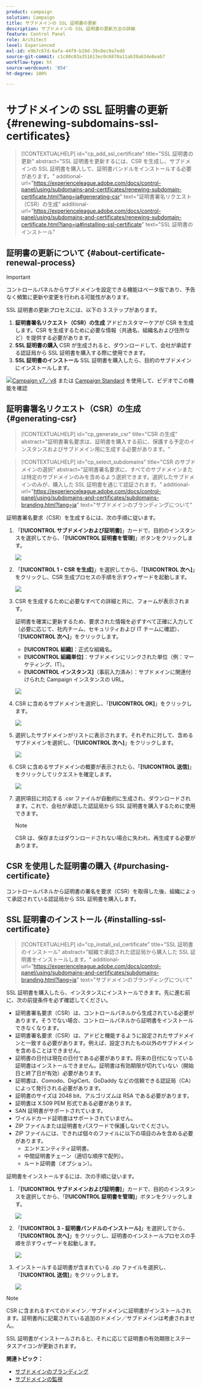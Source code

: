 ```yaml
---
product: campaign
solution: Campaign
title: サブドメインの SSL 証明書の更新
description: サブドメインの SSL 証明書の更新方法の詳細
feature: Control Panel
role: Architect
level: Experienced
exl-id: e9b7c67d-6afa-44f9-b19d-39c0ec9a7edd
source-git-commit: c1c80c03a351613ec0c6870a11ab39a634e8eab7
workflow-type: ht
source-wordcount: '854'
ht-degree: 100%

---
```


# サブドメインの SSL 証明書の更新 {#renewing-subdomains-ssl-certificates}

>[!CONTEXTUALHELP]
>id="cp_add_ssl_certificate"
>title="SSL 証明書の更新"
>abstract="SSL 証明書を更新するには、CSR を生成し、サブドメインの SSL 証明書を購入して、証明書バンドルをインストールする必要があります。"
>additional-url="https://experienceleague.adobe.com/docs/control-panel/using/subdomains-and-certificates/renewing-subdomain-certificate.html?lang=ja#generating-csr" text="証明書署名リクエスト（CSR）の生成"
>additional-url="https://experienceleague.adobe.com/docs/control-panel/using/subdomains-and-certificates/renewing-subdomain-certificate.html?lang=ja#installing-ssl-certificate" text="SSL 証明書のインストール"

## 証明書の更新について {#about-certificate-renewal-process}

>[!IMPORTANT]
>
>コントロールパネルからサブドメインを設定できる機能はベータ版であり、予告なく頻繁に更新や変更を行われる可能性があります。

SSL 証明書の更新プロセスには、以下の 3 ステップがあります。

1. **証明書署名リクエスト（CSR）の生成**
アドビカスタマーケアが CSR を生成します。CSR を生成するために必要な情報（共通名、組織名および住所など）を提供する必要があります。
1. **SSL 証明書の購入**
CSR が生成されると、ダウンロードして、会社が承認する認証局から SSL 証明書を購入する際に使用できます。
1. **SSL 証明書のインストール**
SSL 証明書を購入したら、目的のサブドメインにインストールします。

![](assets/do-not-localize/how-to-video.png)[Campaign v7／v8](https://experienceleague.adobe.com/docs/campaign-classic-learn/control-panel/subdomains-and-certificates/adding-ssl-certificates.html?lang=ja#subdomains-and-certificates) または [Campaign Standard](https://experienceleague.adobe.com/docs/campaign-standard-learn/control-panel/subdomains-and-certificates/adding-ssl-certificates.html?lang=ja#adding-ssl-certificates) を使用して、ビデオでこの機能を確認

## 証明書署名リクエスト（CSR）の生成 {#generating-csr}

>[!CONTEXTUALHELP]
>id="cp_generate_csr"
>title="CSR の生成"
>abstract="証明書署名要求は、証明書を購入する前に、保護する予定のインスタンスおよびサブドメイン用に生成する必要があります。"

>[!CONTEXTUALHELP]
>id="cp_select_subdomains"
>title="CSR のサブドメインの選択"
>abstract="証明書署名要求に、すべてのサブドメインまたは特定のサブドメインのみを含めるよう選択できます。選択したサブドメインのみが、購入した SSL 証明書を通じて認証されます。"
>additional-url="https://experienceleague.adobe.com/docs/control-panel/using/subdomains-and-certificates/subdomains-branding.html?lang=ja" text="サブドメインのブランディングについて"

証明書署名要求（CSR）を生成するには、次の手順に従います。

1. 「**[!UICONTROL サブドメインおよび証明書]**」カードで、目的のインスタンスを選択してから、「**[!UICONTROL 証明書を管理]**」ボタンをクリックします。

   ![](assets/renewal1.png)

1. 「**[!UICONTROL 1 - CSR を生成]**」を選択してから、「**[!UICONTROL 次へ]**」をクリックし、CSR 生成プロセスの手順を示すウィザードを起動します。

   ![](assets/renewal2.png)

1. CSR を生成するために必要なすべての詳細と共に、フォームが表示されます。

   証明書を確実に更新するため、要求された情報を必ずすべて正確に入力して（必要に応じて、社内チーム、セキュリティおよび IT チームに確認）、「**[!UICONTROL 次へ]**」をクリックします。

   * **[!UICONTROL 組織]**：正式な組織名。
   * **[!UICONTROL 組織単位]**：サブドメインにリンクされた単位（例：マーケティング、IT）。
   * **[!UICONTROL インスタンス]**（事前入力済み）：サブドメインに関連付けられた Campaign インスタンスの URL。

   ![](assets/renewal3.png)

1. CSR に含めるサブドメインを選択し、「**[!UICONTROL OK]**」をクリックします。

   ![](assets/renewal4.png)

1. 選択したサブドメインがリストに表示されます。それぞれに対して、含めるサブドメインを選択し、「**[!UICONTROL 次へ]**」をクリックします。

   ![](assets/renewal5.png)

1. CSR に含めるサブドメインの概要が表示されたら、「**[!UICONTROL 送信]**」をクリックしてリクエストを確定します。

   ![](assets/renewal6.png)

1. 選択項目に対応する .csr ファイルが自動的に生成され、ダウンロードされます。これで、会社が承認した認証局から SSL 証明書を購入するために使用できます。

   >[!NOTE]
   >
   >CSR は、保存またはダウンロードされない場合に失われ、再生成する必要があります。

## CSR を使用した証明書の購入 {#purchasing-certificate}

コントロールパネルから証明書の署名を要求（CSR）を取得した後、組織によって承認されている認証局から SSL 証明書を購入します。

## SSL 証明書のインストール {#installing-ssl-certificate}

>[!CONTEXTUALHELP]
>id="cp_install_ssl_certificate"
>title="SSL 証明書のインストール"
>abstract="組織で承認された認証局から購入した SSL 証明書をインストールします。"
>additional-url="https://experienceleague.adobe.com/docs/control-panel/using/subdomains-and-certificates/subdomains-branding.html?lang=ja" text="サブドメインのブランディングについて"

SSL 証明書を購入したら、インスタンスにインストールできます。先に進む前に、次の前提条件を必ず確認してください。

* 証明書署名要求（CSR）は、コントロールパネルから生成されている必要があります。そうでない場合、コントロールパネルから証明書をインストールできなくなります。
* 証明書署名要求（CSR）は、アドビと機能するように設定されたサブドメインと一致する必要があります。例えば、設定されたもの以外のサブドメインを含めることはできません。
* 証明書の日付は現在の日付である必要があります。将来の日付になっている証明書はインストールできません。証明書は有効期限が切れていない（開始日と終了日が有効）必要があります。
* 証明書は、Comodo、DigiCert、GoDaddy などの信頼できる認証局（CA）によって発行される必要があります。
* 証明書のサイズは 2048 bit、アルゴリズムは RSA である必要があります。
* 証明書は X.509 PEM 形式である必要があります。
* SAN 証明書がサポートされています。
* ワイルドカード証明書はサポートされていません。
* ZIP ファイルまたは証明書をパスワードで保護しないでください。
* ZIP ファイルには、できれば個々のファイルに以下の項目のみを含める必要があります。
   * エンドエンティティ証明書。
   * 中間証明書チェーン（適切な順序で配列）。
   * ルート証明書（オプション）。

証明書をインストールするには、次の手順に従います。

1. 「**[!UICONTROL サブドメインおよび証明書]**」カードで、目的のインスタンスを選択してから、「**[!UICONTROL 証明書を管理]**」ボタンをクリックします。

   ![](assets/renewal1.png)

1. 「**[!UICONTROL 3 - 証明書バンドルのインストール]**」を選択してから、「**[!UICONTROL 次へ]**」をクリックし、証明書のインストールプロセスの手順を示すウィザードを起動します。

   ![](assets/install1.png)

1. インストールする証明書が含まれている .zip ファイルを選択し、「**[!UICONTROL 送信]**」をクリックします。

   ![](assets/install2.png)

>[!NOTE]
>
>CSR に含まれるすべてのドメイン／サブドメインに証明書がインストールされます。証明書内に記載されている追加のドメイン／サブドメインは考慮されません。

SSL 証明書がインストールされると、それに応じて証明書の有効期限とステータスアイコンが更新されます。

**関連トピック：**

* [サブドメインのブランディング](../../subdomains-certificates/using/subdomains-branding.md)
* [サブドメインの監視](../../subdomains-certificates/using/monitoring-subdomains.md)
